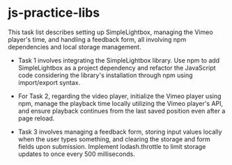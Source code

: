 # js-practice-libs

This task list describes setting up SimpleLightbox, managing the Vimeo player's time, and handling a feedback form, all involving npm dependencies and local storage management.

- Task 1 involves integrating the SimpleLightbox library. Use npm to add SimpleLightbox as a project dependency and refactor the JavaScript code considering the library's installation through npm using import/export syntax.

- For Task 2, regarding the video player, initialize the Vimeo player using npm, manage the playback time locally utilizing the Vimeo player's API, and ensure playback continues from the last saved position even after a page reload.

- Task 3 involves managing a feedback form, storing input values locally when the user types something, and clearing the storage and form fields upon submission. Implement lodash.throttle to limit storage updates to once every 500 milliseconds.
